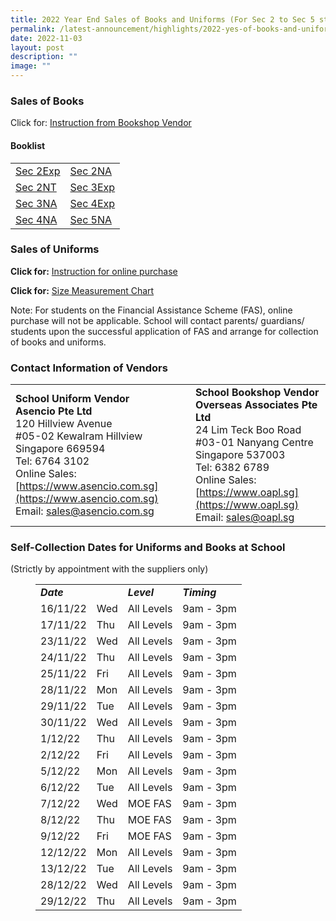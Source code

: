 ```yaml
---
title: 2022 Year End Sales of Books and Uniforms (For Sec 2 to Sec 5 students)
permalink: /latest-announcement/highlights/2022-yes-of-books-and-uniforms-s2-to-s5/
date: 2022-11-03
layout: post
description: ""
image: ""
---
```

### **Sales of Books**

Click for: [Instruction from Bookshop Vendor](/files/YE%20Book%20Sales_Instruction%20(RGS%20S2-5).pdf)

#### **Booklist**

|  |  |
| -------- | -------- |
| [Sec 2Exp](/files/Booklist%202023_RGS%20S2Exp.pdf)     | [Sec 2NA](/files/Booklist%202023_RGS%20S2NA.pdf)     |
| [Sec 2NT](/files/Booklist%202023_RGS%20S2NT.pdf)     | [Sec 3Exp](/files/Booklist%202023_RGS%20S3Exp.pdf)     |
| [Sec 3NA](/files/Booklist%202023_RGS%20S3NA.pdf)     | [Sec 4Exp](/files/Booklist%202023_RGS%20S4Exp.pdf)     |
| [Sec 4NA](/files/Booklist%202023_RGS%20S4NA.pdf)     | [Sec 5NA](/files/Booklist%202023_RGS%20S5.pdf)     |

### **Sales of Uniforms**

**Click for:** [Instruction for online purchase](/files/updated%20online%20uniform%20purchase%20info%202022%20(Regent%20Sec%20Sch).pdf)

**Click for:** [Size Measurement Chart](/files/Regent%20Sec%20size%20guide%20and%20measurements%202022.pdf)

Note: For students on the Financial Assistance Scheme (FAS), online purchase will not be applicable. School will contact parents/ guardians/ students upon the successful application of FAS and arrange for collection of books and uniforms.

### **Contact Information of Vendors**

|  |  |
| -------- | -------- |
| **School Uniform Vendor**<br>**Asencio Pte Ltd**<br>120 Hillview Avenue<br>#05-02 Kewalram Hillview<br>Singapore 669594<br>Tel: 6764 3102<br>Online Sales: [https://www.asencio.com.sg](https://www.asencio.com.sg)<br>Email: [sales@asencio.com.sg](mailto:sales@asencio.com.sg)     | **School Bookshop Vendor**<br>**Overseas Associates Pte Ltd**<br>24 Lim Teck Boo Road<br>#03-01 Nanyang Centre<br>Singapore 537003<br>Tel: 6382 6789<br>Online Sales: [https://www.oapl.sg](https://www.oapl.sg)<br>Email: [sales@oapl.sg](mailto:sales@oapl.sg)     |

### **Self-Collection Dates for Uniforms and Books at School**

(Strictly by appointment with the suppliers only)

<!-- wp:table {"className":"is-style-regular"} -->
<figure class="wp-block-table is-style-regular"><table><tbody><tr><td><strong><em>Date</em></strong></td><td></td><td><strong><em>Level</em></strong></td><td><strong><em>Timing</em></strong></td></tr><tr><td><span class="has-inline-color has-cyan-bluish-gray-color">16/11/22</span></td><td><span class="has-inline-color has-cyan-bluish-gray-color">Wed</span></td><td><span class="has-inline-color has-cyan-bluish-gray-color">All Levels</span></td><td><span class="has-inline-color has-cyan-bluish-gray-color">9am - 3pm</span></td></tr><tr><td><span class="has-inline-color has-cyan-bluish-gray-color">17/11/22</span></td><td><span class="has-inline-color has-cyan-bluish-gray-color">Thu</span></td><td><span class="has-inline-color has-cyan-bluish-gray-color">All Levels</span></td><td><span class="has-inline-color has-cyan-bluish-gray-color">9am - 3pm</span></td></tr><tr><td><span class="has-inline-color has-cyan-bluish-gray-color">23/11/22</span></td><td><span class="has-inline-color has-cyan-bluish-gray-color">Wed</span></td><td><span class="has-inline-color has-cyan-bluish-gray-color">All Levels</span></td><td><span class="has-inline-color has-cyan-bluish-gray-color">9am - 3pm</span></td></tr><tr><td><span class="has-inline-color has-cyan-bluish-gray-color">24/11/22</span></td><td><span class="has-inline-color has-cyan-bluish-gray-color">Thu</span></td><td><span class="has-inline-color has-cyan-bluish-gray-color">All Levels</span></td><td><span class="has-inline-color has-cyan-bluish-gray-color">9am - 3pm</span></td></tr><tr><td><span class="has-inline-color has-cyan-bluish-gray-color">25/11/22</span></td><td><span class="has-inline-color has-cyan-bluish-gray-color">Fri</span></td><td><span class="has-inline-color has-cyan-bluish-gray-color">All Levels</span></td><td><span class="has-inline-color has-cyan-bluish-gray-color">9am - 3pm</span></td></tr><tr><td><span class="has-inline-color has-cyan-bluish-gray-color">28/11/22</span></td><td><span class="has-inline-color has-cyan-bluish-gray-color">Mon</span></td><td><span class="has-inline-color has-cyan-bluish-gray-color">All Levels</span></td><td><span class="has-inline-color has-cyan-bluish-gray-color">9am - 3pm</span></td></tr><tr><td><span class="has-inline-color has-cyan-bluish-gray-color">29/11/22</span></td><td><span class="has-inline-color has-cyan-bluish-gray-color">Tue</span></td><td><span class="has-inline-color has-cyan-bluish-gray-color">All Levels</span></td><td><span class="has-inline-color has-cyan-bluish-gray-color">9am - 3pm</span></td></tr><tr><td><span class="has-inline-color has-cyan-bluish-gray-color">30/11/22</span></td><td><span class="has-inline-color has-cyan-bluish-gray-color">Wed</span></td><td><span class="has-inline-color has-cyan-bluish-gray-color">All Levels</span></td><td><span class="has-inline-color has-cyan-bluish-gray-color">9am - 3pm</span></td></tr><tr><td><span class="has-inline-color has-cyan-bluish-gray-color">1/12/22</span></td><td><span class="has-inline-color has-cyan-bluish-gray-color">Thu</span></td><td><span class="has-inline-color has-cyan-bluish-gray-color">All Levels</span></td><td><span class="has-inline-color has-cyan-bluish-gray-color">9am - 3pm</span></td></tr><tr><td><span class="has-inline-color has-cyan-bluish-gray-color">2/12/22</span></td><td><span class="has-inline-color has-cyan-bluish-gray-color">Fri</span></td><td><span class="has-inline-color has-cyan-bluish-gray-color">All Levels</span></td><td><span class="has-inline-color has-cyan-bluish-gray-color">9am - 3pm</span></td></tr><tr><td><span class="has-inline-color has-cyan-bluish-gray-color">5/12/22</span></td><td><span class="has-inline-color has-cyan-bluish-gray-color">Mon</span></td><td><span class="has-inline-color has-cyan-bluish-gray-color">All Levels</span></td><td><span class="has-inline-color has-cyan-bluish-gray-color">9am - 3pm</span></td></tr><tr><td><span class="has-inline-color has-cyan-bluish-gray-color">6/12/22</span></td><td><span class="has-inline-color has-cyan-bluish-gray-color">Tue</span></td><td><span class="has-inline-color has-cyan-bluish-gray-color">All Levels</span></td><td><span class="has-inline-color has-cyan-bluish-gray-color">9am - 3pm</span></td></tr><tr><td><span class="has-inline-color has-cyan-bluish-gray-color">7/12/22</span></td><td><span class="has-inline-color has-cyan-bluish-gray-color">Wed</span></td><td><span class="has-inline-color has-cyan-bluish-gray-color">MOE FAS</span></td><td><span class="has-inline-color has-cyan-bluish-gray-color">9am - 3pm</span></td></tr><tr><td><span class="has-inline-color has-cyan-bluish-gray-color">8/12/22</span></td><td><span class="has-inline-color has-cyan-bluish-gray-color">Thu</span></td><td><span class="has-inline-color has-cyan-bluish-gray-color">MOE FAS</span></td><td><span class="has-inline-color has-cyan-bluish-gray-color">9am - 3pm</span></td></tr><tr><td><span class="has-inline-color has-cyan-bluish-gray-color">9/12/22</span></td><td><span class="has-inline-color has-cyan-bluish-gray-color">Fri</span></td><td><span class="has-inline-color has-cyan-bluish-gray-color">MOE FAS</span></td><td><span class="has-inline-color has-cyan-bluish-gray-color">9am - 3pm</span></td></tr><tr><td><span class="has-inline-color has-cyan-bluish-gray-color">12/12/22</span></td><td><span class="has-inline-color has-cyan-bluish-gray-color">Mon</span></td><td><span class="has-inline-color has-cyan-bluish-gray-color">All Levels</span></td><td><span class="has-inline-color has-cyan-bluish-gray-color">9am - 3pm</span></td></tr><tr><td><span class="has-inline-color has-cyan-bluish-gray-color">13/12/22</span></td><td><span class="has-inline-color has-cyan-bluish-gray-color">Tue</span></td><td><span class="has-inline-color has-cyan-bluish-gray-color">All Levels</span></td><td><span class="has-inline-color has-cyan-bluish-gray-color">9am - 3pm</span></td></tr><tr><td><span class="has-inline-color has-cyan-bluish-gray-color">28/12/22</span></td><td><span class="has-inline-color has-cyan-bluish-gray-color">Wed</span></td><td><span class="has-inline-color has-cyan-bluish-gray-color">All Levels</span></td><td><span class="has-inline-color has-cyan-bluish-gray-color">9am - 3pm</span></td></tr><tr><td><span class="has-inline-color has-cyan-bluish-gray-color">29/12/22</span></td><td><span class="has-inline-color has-cyan-bluish-gray-color">Thu</span></td><td><span class="has-inline-color has-cyan-bluish-gray-color">All Levels</span></td><td><span class="has-inline-color has-cyan-bluish-gray-color">9am - 3pm</span></td></tr></tbody></table></figure>
<!-- /wp:table -->
